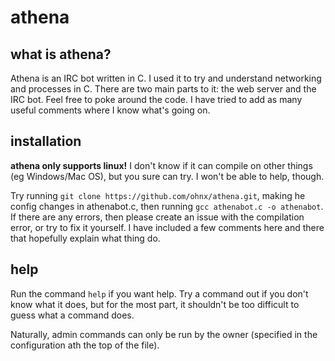 # athena
## what is athena?
Athena is an IRC bot written in C.
I used it to try and understand networking and processes in C.
There are two main parts to it: the web server and the IRC bot.
Feel free to poke around the code.
I have tried to add as many useful comments where I know what's going on.
## installation
**athena only supports linux!** I don't know if it can compile on other things (eg Windows/Mac OS), but you sure can try. I won't be able to help, though.

Try running ```git clone https://github.com/ohnx/athena.git```, making he config changes in athenabot.c, then running ```gcc athenabot.c -o athenabot```.
If there are any errors, then please create an issue with the compilation error, or try to fix it yourself. I have included a few comments here and there that hopefully explain what thing do.
## help
Run the command ```help``` if you want help. Try a command out if you don't know what it does, but for the most part, it shouldn't be too difficult to guess what a command does.

Naturally, admin commands can only be run by the owner (specified in the configuration ath the top of the file).
